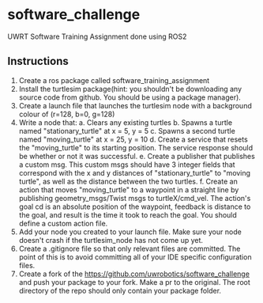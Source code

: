 # software_challenge
UWRT Software Training Assignment done using ROS2
## Instructions
1. Create a ros package called software_training_assignment
2. Install the turtlesim package(hint: you shouldn't be downloading any source code from github. You should be using a package manager).
3. Create a launch file that launches the turtlesim node with a background colour of (r=128, b=0, g=128)
4. Write a node that:
    a. Clears any existing turtles
    b. Spawns a turtle named "stationary_turtle" at x = 5, y = 5
    c. Spawns a second turtle named "moving_turtle" at x = 25, y = 10
    d. Create a service that resets the "moving_turtle" to its starting position. 
        The service response should be whether or not it was successful.
    e. Create a publisher that publishes a custom msg. 
        This custom msgs should have 3 integer fields that correspond with the x and y distances of "stationary_turtle" to "moving turtle", 
        as well as the distance between the two turtles.
    f. Create an action that moves "moving_turtle" to a waypoint in a straight line by publishing geometry_msgs/Twist msgs to turtleX/cmd_vel.
        The action's goal cd is an absolute position of the waypoint, feedback is distance to the goal, and result is the time it took to reach the goal. 
        You should define a custom action file.
5. Add your node you created to your launch file. Make sure your node doesn't crash if the turtlesim_node has not come up yet.
6. Create a .gitignore file so that only relevant files are committed. The point of this is to
avoid committing all of your IDE specific configuration files.
7. Create a fork of the https://github.com/uwrobotics/software_challenge​ and push your
package to your fork. Make a pr to the original. The root directory of the repo should only contain your package folder.
